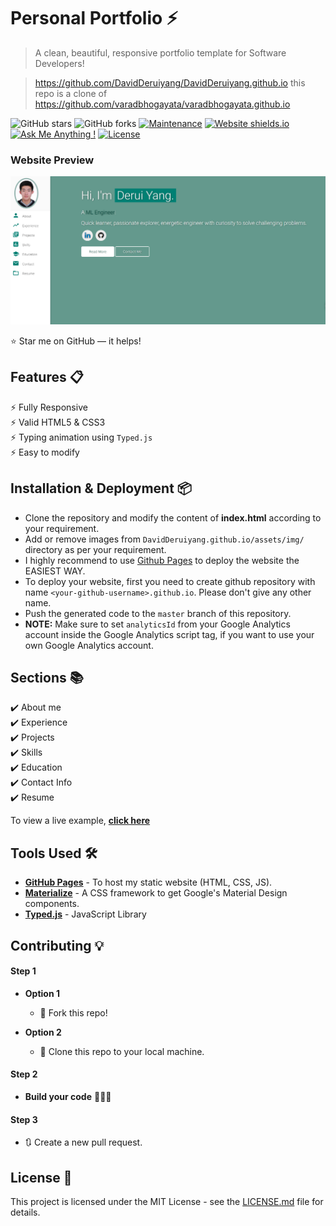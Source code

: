 # Personal Portfolio ⚡️ 
> A clean, beautiful, responsive portfolio template for Software Developers!

> https://github.com/DavidDeruiyang/DavidDeruiyang.github.io
> this repo is a clone of https://github.com/varadbhogayata/varadbhogayata.github.io

![GitHub stars](https://img.shields.io/github/stars/DavidDeruiyang/DavidDeruiyang.github.io)
![GitHub forks](https://img.shields.io/github/stars/DavidDeruiyang/DavidDeruiyang.github.io)
[![Maintenance](https://img.shields.io/badge/maintained-yes-green.svg)](https://github.com/DavidDeruiyang/DavidDeruiyang.github.io/commits/master)
[![Website shields.io](https://img.shields.io/badge/website-up-yellow)](http://https://davidderuiyang.github.io/)
[![Ask Me Anything !](https://img.shields.io/badge/ask%20me-linkedin-1abc9c.svg)](https://www.linkedin.com/in/derui-yang-982915228)
[![License](http://img.shields.io/:license-mit-blue.svg?style=flat-square)](http://badges.mit-license.org)

### Website Preview
<p align="center"> 
  <kbd>
    <a href="https://davidderuiyang.github.io" target="_blank"><img src="assets/Screenshot/Activity 2 homepage.png">
  </a>
  </kbd>
</p>

:star: Star me on GitHub — it helps!

## Features 📋
⚡️ Fully Responsive\
⚡️ Valid HTML5 & CSS3\
⚡️ Typing animation using `Typed.js`\
⚡️ Easy to modify

## Installation & Deployment 📦
- Clone the repository and modify the content of <b>index.html</b> according to your requirement.
- Add or remove images from `DavidDeruiyang.github.io/assets/img/` directory as per your requirement.
- I highly recommend to use [Github Pages](https://create-react-app.dev/docs/deployment/#github-pages) to deploy the website the EASIEST WAY.
- To deploy your website, first you need to create github repository with name `<your-github-username>.github.io`. Please don't give any other name.
- Push the generated code to the `master` branch of this repository.
- <b>NOTE:</b> Make sure to set `analyticsId` from your Google Analytics account inside the Google Analytics script tag, if you want to use your own Google Analytics account.

## Sections 📚
✔️ About me\
✔️ Experience\
✔️ Projects \
✔️ Skills \
✔️ Education\
✔️ Contact Info\
✔️ Resume

To view a live example, **[click here](https://DavidDeruiyang.github.io/)**

## Tools Used 🛠️
* [<b>GitHub Pages</b>](https://create-react-app.dev/docs/deployment/#github-pages) - To host my static website (HTML, CSS, JS).
* [<b>Materialize</b>](https://materializecss.com/) - A CSS framework to get Google's Material Design components.
* [<b>Typed.js</b>](https://mattboldt.com/demos/typed-js/) - JavaScript Library

## Contributing 💡
#### Step 1

- **Option 1**
    - 🍴 Fork this repo!

- **Option 2**
    - 👯 Clone this repo to your local machine.


#### Step 2

- **Build your code** 🔨🔨🔨

#### Step 3

- 🔃 Create a new pull request.

## License 📄
This project is licensed under the MIT License - see the [LICENSE.md](./LICENSE) file for details.
